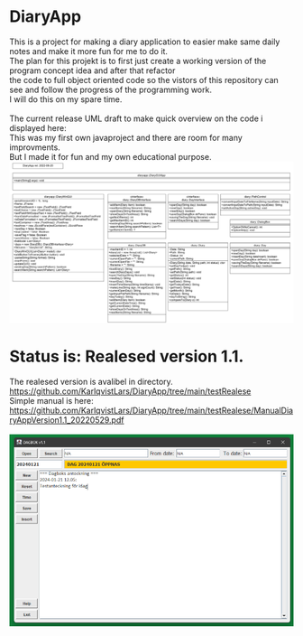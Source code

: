# DiaryApp
This is a project for making a diary application to easier make same daily notes and make it more fun for me to do it.</br>
The plan for this projekt is to first just create a working version of the program concept idea and after that refactor </br>
the code to full object oriented code so the vistors of this repository can see and follow the progress of the programming work.</br>
I will do this on my spare time.</br></br>
The current release UML draft to make quick overview on the code i displayed here:</br>
This was my first own javaproject and there are room for many improvments. </br>
But I made it for fun and my own educational purpose.</br>
![UML DiaryApp](/UML_DiaryApp20220620.png)
</br>
# Status is: Realesed version 1.1.
The realesed version is avalibel in directory.</br>
https://github.com/KarlqvistLars/DiaryApp/tree/main/testRealese</br>
Simple manual is here:</br>
https://github.com/KarlqvistLars/DiaryApp/tree/main/testRealese/ManualDiaryAppVersion1.1_20220529.pdf
</br></br>
![alt text](/pics/diaryAppGUIv3.png)
